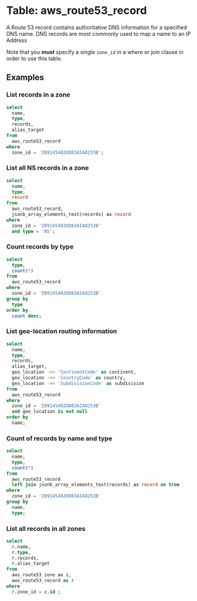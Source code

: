 # Table: aws_route53_record

A Route 53 record contains authoritative DNS information for a specified DNS name.  DNS records are most commonly used to map a name to an IP Address

Note that you ***must*** specify a single `zone_id` in a where or join clause in order to use this table.  


## Examples

### List records in a zone
```sql
select 
  name,
  type,
  records,
  alias_target
from 
  aws_route53_record 
where 
  zone_id = 'Z09145482OD83AIAO253B';
```


### List all NS records in a zone
```sql
select 
  name,
  type,
  record
from 
  aws_route53_record,
  jsonb_array_elements_text(records) as record 
where 
  zone_id = 'Z09145482OD83AIAO253B'
  and type = 'NS';
```


### Count records by type
```sql
select 
  type,
  count(*)
from 
  aws_route53_record
where 
  zone_id = 'Z09145482OD83AIAO253B'
group by
  type
order by
  count desc;
```


### List geo-location routing information
```sql
select 
  name,
  type,
  records,
  alias_target,
  geo_location ->> 'ContinentCode' as continent,
  geo_location ->> 'CountryCode' as country,
  geo_location ->> 'SubdivisionCode' as subdivision
from 
  aws_route53_record
where 
  zone_id = 'Z09145482OD83AIAO253B'
  and geo_location is not null
order by
  name;
```


### Count of records by name and type

```sql
select 
  name,
  type,
  count(*) 
from 
  aws_route53_record
  left join jsonb_array_elements_text(records) as record on true
where 
  zone_id = 'Z09145482OD83AIAO253B'
group by
  name,
  type;
```

### List all records in all zones
```sql
select 
  r.name,
  r.type,
  r.records,
  r.alias_target
from 
  aws_route53_zone as z,
  aws_route53_record as r
where 
  r.zone_id = z.id ;
```